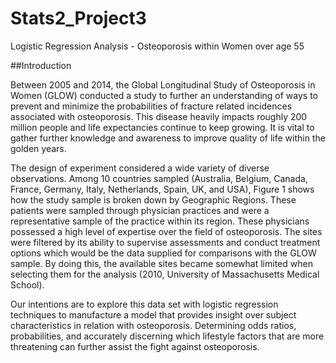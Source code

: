 # Stats2_Project3
Logistic Regression Analysis - Osteoporosis within Women over age 55

##Introduction 

Between 2005 and 2014, the Global Longitudinal Study of Osteoporosis in Women (GLOW) conducted a study to further an understanding of ways to prevent and minimize the probabilities of fracture related incidences associated with osteoporosis. This disease heavily impacts roughly 200 million people and life expectancies continue to keep growing. It is vital to gather further knowledge and awareness to improve quality of life within the golden years. 

The design of experiment considered a wide variety of diverse observations. Among 10 countries sampled (Australia, Belgium, Canada, France, Germany, Italy, Netherlands, Spain, UK, and USA), Figure 1 shows how the study sample is broken down by Geographic Regions. These patients were sampled through physician practices and were a representative sample of the practice within its region. These physicians possessed a high level of expertise over the field of osteoporosis. The sites were filtered by its ability to supervise assessments and conduct treatment options which would be the data supplied for comparisons with the GLOW sample. By doing this, the available sites became somewhat limited when selecting them for the analysis (2010, University of Massachusetts Medical School). 

Our intentions are to explore this data set with logistic regression techniques to manufacture a model that provides insight over subject characteristics in relation with osteoporosis. Determining odds ratios, probabilities, and accurately discerning which lifestyle factors that are more threatening can further assist the fight against osteoporosis. 

